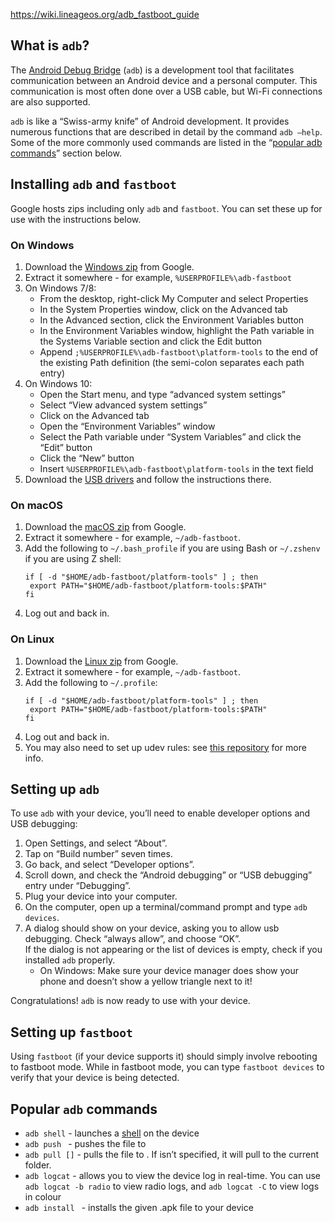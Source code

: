 https://wiki.lineageos.org/adb_fastboot_guide

## What is `adb`?[](https://wiki.lineageos.org/adb_fastboot_guide#what-is-adb)

The [Android Debug Bridge](https://en.wikipedia.org/wiki/Android_Debug_Bridge) (`adb`) is a development tool that facilitates communication between an Android device and a personal computer. This communication is most often done over a USB cable, but Wi-Fi connections are also supported.

`adb` is like a “Swiss-army knife” of Android development. It provides numerous functions that are described in detail by the command `adb –help`. Some of the more commonly used commands are listed in the “[popular adb commands](https://wiki.lineageos.org/adb_fastboot_guide#popular-adb-commands)” section below.

## Installing `adb` and `fastboot`[](https://wiki.lineageos.org/adb_fastboot_guide#installing-adb-and-fastboot)

Google hosts zips including only `adb` and `fastboot`. You can set these up for use with the instructions below.

### On Windows[](https://wiki.lineageos.org/adb_fastboot_guide#on-windows)

1.  Download the [Windows zip](https://dl.google.com/android/repository/platform-tools-latest-windows.zip) from Google.
2.  Extract it somewhere - for example, `%USERPROFILE%\adb-fastboot`
3.  On Windows 7/8:
    -   From the desktop, right-click My Computer and select Properties
    -   In the System Properties window, click on the Advanced tab
    -   In the Advanced section, click the Environment Variables button
    -   In the Environment Variables window, highlight the Path variable in the Systems Variable section and click the Edit button
    -   Append `;%USERPROFILE%\adb-fastboot\platform-tools` to the end of the existing Path definition (the semi-colon separates each path entry)
4.  On Windows 10:
    -   Open the Start menu, and type “advanced system settings”
    -   Select “View advanced system settings”
    -   Click on the Advanced tab
    -   Open the “Environment Variables” window
    -   Select the Path variable under “System Variables” and click the “Edit” button
    -   Click the “New” button
    -   Insert `%USERPROFILE%\adb-fastboot\platform-tools` in the text field
5.  Download the [USB drivers](https://developer.android.com/studio/run/win-usb) and follow the instructions there.

### On macOS[](https://wiki.lineageos.org/adb_fastboot_guide#on-macos)

1.  Download the [macOS zip](https://dl.google.com/android/repository/platform-tools-latest-darwin.zip) from Google.
2.  Extract it somewhere - for example, `~/adb-fastboot`.
3.  Add the following to `~/.bash_profile` if you are using Bash or `~/.zshenv` if you are using Z shell:
    ``` highlight
    if [ -d "$HOME/adb-fastboot/platform-tools" ] ; then
     export PATH="$HOME/adb-fastboot/platform-tools:$PATH"
    fi
    ```
4.  Log out and back in.

### On Linux[](https://wiki.lineageos.org/adb_fastboot_guide#on-linux)

1.  Download the [Linux zip](https://dl.google.com/android/repository/platform-tools-latest-linux.zip) from Google.
2.  Extract it somewhere - for example, `~/adb-fastboot`.
3.  Add the following to `~/.profile`:
    ``` highlight
    if [ -d "$HOME/adb-fastboot/platform-tools" ] ; then
     export PATH="$HOME/adb-fastboot/platform-tools:$PATH"
    fi
    ```
4.  Log out and back in.
5.  You may also need to set up udev rules: see [this repository](https://github.com/M0Rf30/android-udev-rules#installation) for more info.

## Setting up `adb`[](https://wiki.lineageos.org/adb_fastboot_guide#setting-up-adb)

To use `adb` with your device, you’ll need to enable developer options and USB debugging:

1.  Open Settings, and select “About”.
2.  Tap on “Build number” seven times.
3.  Go back, and select “Developer options”.
4.  Scroll down, and check the “Android debugging” or “USB debugging” entry under “Debugging”.
5.  Plug your device into your computer.
6.  On the computer, open up a terminal/command prompt and type `adb devices`.
7.  A dialog should show on your device, asking you to allow usb debugging. Check “always allow”, and choose “OK”.  
    If the dialog is not appearing or the list of devices is empty, check if you installed `adb` properly.
    -   On Windows: Make sure your device manager does show your phone and doesn’t show a yellow triangle next to it!

Congratulations! `adb` is now ready to use with your device.

## Setting up `fastboot`[](https://wiki.lineageos.org/adb_fastboot_guide#setting-up-fastboot)

Using `fastboot` (if your device supports it) should simply involve rebooting to fastboot mode. While in fastboot mode, you can type `fastboot devices` to verify that your device is being detected.

## Popular `adb` commands[](https://wiki.lineageos.org/adb_fastboot_guide#popular-adb-commands)

-   `adb shell` - launches a [shell](https://en.wikipedia.org/wiki/Shell_(computing)) on the device
-   `adb push ` - pushes the file to
-   `adb pull []` - pulls the file to . If isn’t specified, it will pull to the current folder.
-   `adb logcat` - allows you to view the device log in real-time. You can use `adb logcat -b radio` to view radio logs, and `adb logcat -C` to view logs in colour
-   `adb install ` - installs the given .apk file to your device
